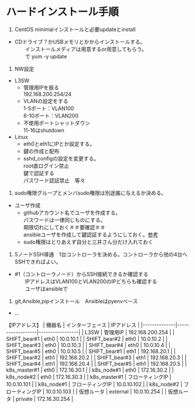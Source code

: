 # ハードインストール手順
1. CentOS minimalインストールと必要updateとinstall
  - CDドライブ？かUSBメモリとかからインストールする。  
　　インストールメディアは用意するor用意してもらう。  
　　で yum -y update  

1. NW設定
  - L3SW
    - 管理用IPを振る  
    192.168.200.254/24
    - VLANの設定をする  
    1-5ポート：VLAN100  
    6-10ポート：VLAN200  
    - 不使用ポートシャットダウン  
    11-16はshutdown
- Linux
    - eth0とeth1にIPとか設定する。
    - 鍵の作成と配布
    - sshd_configの設定を変更する。  
    root直ログイン禁止  
    鍵で認証する  
    パスワード認証禁止　等々  

1. sudo権限グループとメンバsudo権限は別途誰に与えるか決める。
  - ユーザ作成
    - githubアカウント名でユーザを作成する。  
      パスワードは一律同じものにする。  
      期限切れにしておく＃＃要確認＃＃  
      ansibleユーザを作成して鍵認証するようにしておく。[参考](https://qiita.com/komitomo/items/e78855fa1ccee1737ac7)
    - sudo権限はとりあえず自分と三井さん分だけ入れておく

1. 5ノードSSH導通　1台コントローラを決める。コントローラから他の4台へSSHできればよい。
  - #1（コントローラノード）からSSH接続できるか確認する  
　　IPアドレスはVLAN100とVLAN200のIPどちらも確認する  
　　ユーザはansibleで  

1. git,Ansible,pipインストール　Ansibleはpyenvベース
  - ...


【IPアドレス】
| 機器名       | インターフェース | IPアドレス      |
|--------------|------------------|-----------------|
| L3SW         | 管理用IP         | 192.168.200.254 |
| SHIFT_bear#1 | eth0             | 10.0.10.1       |
| SHIFT_bear#2 | eth0             | 10.0.10.2       |
| SHIFT_bear#3 | eth0             | 10.0.10.3       |
| SHIFT_bear#4 | eth0             | 10.0.10.4       |
| SHIFT_bear#5 | eth0             | 10.0.10.5       |
| SHIFT_bear#1 | eth1             | 192.168.20.1    |
| SHIFT_bear#2 | eth1             | 192.168.20.2    |
| SHIFT_bear#3 | eth1             | 192.168.20.3    |
| SHIFT_bear#4 | eth1             | 192.168.20.4    |
| SHIFT_bear#5 | eth1             | 192.168.20.5    |
| k8s_master#1 | eth0             | 172.16.30.1     |
| k8s_node#1   | eth0             | 172.16.30.2     |
| k8s_node#2   | eth0             | 172.16.30.3     |
| k8s_master#1 | フローティングIP | 10.0.10.101     |
| k8s_node#1   | フローティングIP | 10.0.10.102     |
| k8s_node#2   | フローティングIP | 10.0.10.103     |
| 仮想ルータ   | external         | 10.0.10.254     |
| 仮想ルータ   | private          | 172.16.30.254   |

